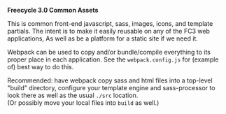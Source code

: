 **Freecycle 3.0 Common Assets**

This is common front-end javascript, sass, images, icons, and template partials. 
The intent is to make it easily reusable on any of the FC3 web applications,
As well as be a platform for a static site if we need it.

Webpack can be used to copy and/or bundle/compile everything to its proper place in 
each application. See the `webpack.config.js` for (example of) best way to do this.

Recommended: have webpack copy sass and html files into a top-level "build" directory, 
configure your template engine and sass-processor to look there
as well as the usual `./src` location.  
(Or possibly move your local files into `build` as well.)